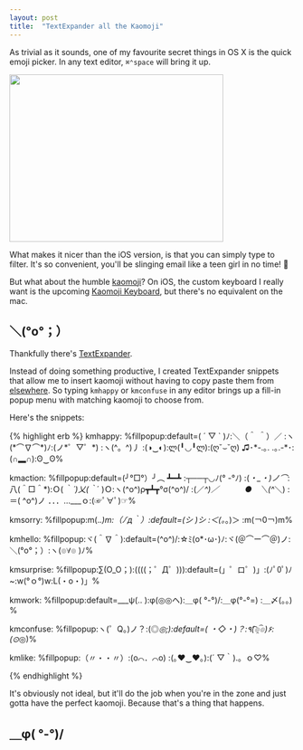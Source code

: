 ```yaml
---
layout: post
title:  "TextExpander all the Kaomoji"
---
```


As trivial as it sounds, one of my favourite secret things in OS X is the quick emoji picker. In any text editor, <span alt="command+control+space">`⌘⌃space`</span> will bring it up.

<img src="/images/2014/editor-emoji.png" width="378" height="296">

What makes it nicer than the iOS version, is that you can simply type to filter. It's so convenient, you'll be slinging email like a teen girl in no time! 🌺

But what about the humble [kaomoji][kaomoji-post]? On iOS, the custom keyboard I really want is the upcoming [Kaomoji Keyboard][kaomoji-keyboard], but there's no equivalent on the mac.

## ＼(°o°；）

Thankfully there's [TextExpander][textexpander].

Instead of doing something productive, I created TextExpander snippets that allow me to insert kaomoji without having to copy paste them from [elsewhere][kmcat]. So typing `kmhappy` or `kmconfuse` in any editor brings up a fill-in popup menu with matching kaomoji to choose from.

Here's the snippets:

<div class="textexpander-kaomoji small-code">
{% highlight erb %}
kmhappy:
%fillpopup:default=( ´ ▽ ` )ﾉ:＼（＾ ＾）／ :ヽ(*⌒∇⌒*)ﾉ:(ノ*゜▽゜*) :ヽ(^。^)丿 :(◑‿◐):ლ(╹◡╹ლ):(ღ˘⌣˘ღ) ♫･*-.｡. .｡.-*･:(∩▂∩):ʘ‿ʘ%

kmaction:
%fillpopup:default=(╯°□°）╯︵ ┻━┻ :┬──┬◡ﾉ(° -°ﾉ) :(*・_・)ノ⌒*:八(＾□＾*):Ｏ( ｀_´)乂(｀_´ )Ｏ:ヽ(^o^)ρ┳┻┳°σ(^o^)/ :(／_^)／ 　　　●　＼(^_＼) :＝( ^o^)ノ ．．．…___ｏ:(☞ﾟ∀ﾟ)☞%

kmsorry:
%fillpopup:m(._.)m:（ﾉ´д｀）:default=(シ_ _)シ :＜(。_。)＞ :m(￢0￢)m%

kmhello:
%fillpopup:ヾ(＾∇＾):default=(^o^)/:☆ﾐ(o*･ω･)ﾉ:ヾ(＠⌒ー⌒＠)ノ:＼(°o°；）:ヽ(๏∀๏ )ﾉ%

kmsurprise:
%fillpopup:∑(O_O；):((((；゜Д゜))):default=(」゜ロ゜)」:(ﾉﾟ0ﾟ)ﾉ~:w(°ｏ°)w:L(・o・)」%

kmwork:
%fillpopup:default=___ψ(‥ ):φ(◎◎ヘ):＿φ( °-°)/:＿φ(°-°=) :＿〆(。。) %

kmconfuse:
%fillpopup:ヽ(゜Q。)ノ？:(◎_◎;):default=( ・◇・)？:٩(͡๏̯͡๏)۶:(⊙_◎)%

kmlike:
%fillpopup:（〃・・〃）:(o⌒．⌒o) :(｡♥‿♥｡):(´ ▽｀).。ｏ♡%

{% endhighlight %}
</div>

It's obviously not ideal, but it'll do the job when you're in the zone and just gotta have the perfect kaomoji. Because that's a thing that happens.

## ＿φ( °-°)/

[kaomoji-post]:/2014/01/28/kaomojis.md.html
[kaomoji-keyboard]:http://getkaomoji.com
[textexpander]:http://smilesoftware.com/TextExpander/index.html
[kmcat]:http://kaomojicat.com












